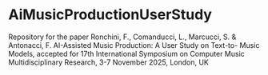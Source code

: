 # AiMusicProductionUserStudy
Repository for the paper Ronchini, F., Comanducci, L., Marcucci, S. &amp; Antonacci, F. AI-Assisted Music Production: A User Study on Text-to- Music Models, accepted for 17th International Symposium on Computer Music Multidisciplinary Research, 3-7 November 2025, London, UK
